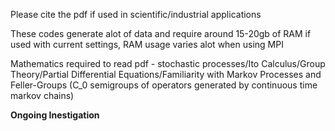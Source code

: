 Please cite the pdf if used in scientific/industrial applications

These codes generate alot of data and require around 15-20gb of RAM if used with current settings, RAM usage varies alot when using MPI 

Mathematics required to read pdf - stochastic processes/Ito Calculus/Group Theory/Partial Differential Equations/Familiarity with Markov Processes and Feller-Groups (C_0 semigroups of operators generated by continuous time markov chains)

**Ongoing Inestigation**
